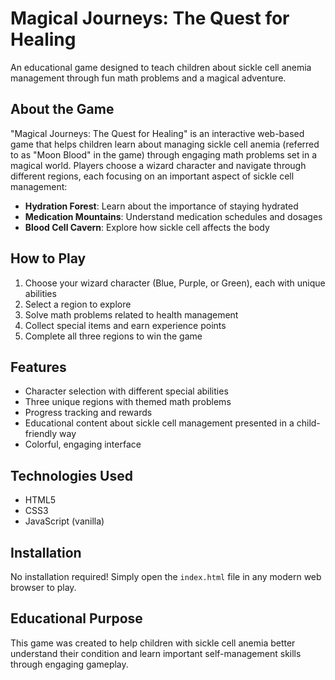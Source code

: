 # Magical Journeys: The Quest for Healing

An educational game designed to teach children about sickle cell anemia management through fun math problems and a magical adventure.

## About the Game

"Magical Journeys: The Quest for Healing" is an interactive web-based game that helps children learn about managing sickle cell anemia (referred to as "Moon Blood" in the game) through engaging math problems set in a magical world. Players choose a wizard character and navigate through different regions, each focusing on an important aspect of sickle cell management:

- **Hydration Forest**: Learn about the importance of staying hydrated
- **Medication Mountains**: Understand medication schedules and dosages
- **Blood Cell Cavern**: Explore how sickle cell affects the body

## How to Play

1. Choose your wizard character (Blue, Purple, or Green), each with unique abilities
2. Select a region to explore
3. Solve math problems related to health management
4. Collect special items and earn experience points
5. Complete all three regions to win the game

## Features

- Character selection with different special abilities
- Three unique regions with themed math problems
- Progress tracking and rewards
- Educational content about sickle cell management presented in a child-friendly way
- Colorful, engaging interface

## Technologies Used

- HTML5
- CSS3
- JavaScript (vanilla)

## Installation

No installation required! Simply open the `index.html` file in any modern web browser to play.

## Educational Purpose

This game was created to help children with sickle cell anemia better understand their condition and learn important self-management skills through engaging gameplay. 